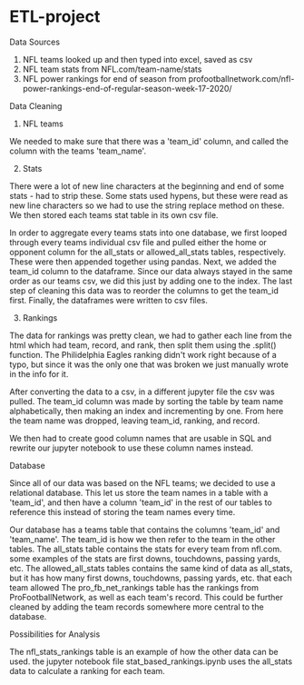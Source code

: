 # ETL-project
Data Sources
1. NFL teams looked up and then typed into excel, saved as csv
2. NFL team stats from NFL.com/team-name/stats
3. NFL power rankings for end of season from profootballnetwork.com/nfl-power-rankings-end-of-regular-season-week-17-2020/
    
    
Data Cleaning 

1. NFL teams

We needed to make sure that there was a 'team_id' column, and called the column with the teams 'team_name'.

2. Stats

There were a lot of new line characters at the beginning and end of some stats - had to strip these.
Some stats used hypens, but these were read as new line characters so we had to use the string replace method on these.
 We then stored each teams stat table in its own csv file.
        
 In order to aggregate every teams stats into one database, we first looped through every teams individual csv file and pulled either the home or opponent column for the all_stats or allowed_all_stats tables, respectively. These were then appended together using pandas. Next, we added the team_id column to the dataframe. Since our data always stayed in the same order as our teams csv, we did this just by adding one to the index. The last step of cleaning this data was to reorder the columns to get the team_id first. Finally, the dataframes were written to csv files.
 
3. Rankings

The data for rankings was pretty clean, we had to gather each line from the html which had team, record, and rank, then split them using the .split() function. The Philidelphia Eagles ranking didn't work right because of a typo, but since it was the only one that was broken we just manually wrote in the info for it. 

After converting the data to a csv, in a different jupyter file the csv was pulled. The team_id column was made by sorting the table by team name alphabetically, then making an index and incrementing by one. From here the team name was dropped, leaving team_id, ranking, and record. 


We then had to create good column names that are usable in SQL and rewrite our jupyter notebook to use these column names instead.
        
        
Database

Since all of our data was based on the NFL teams; we decided to use a relational database. This let us store the team names in a table with a 'team_id', and then have a column 'team_id' in the rest of our tables to reference this instead of storing the team names every time.

Our database has a teams table that contains the columns 'team_id' and 'team_name'. The team_id is how we then refer to the team in the other tables.
The all_stats table contains the stats for every team from nfl.com. some examples of the stats are first downs, touchdowns, passing yards, etc.
The allowed_all_stats tables contains the same kind of data as all_stats, but it has how many first downs, touchdowns, passing yards, etc. that each team allowed
The pro_fb_net_rankings table has the rankings from ProFootballNetwork, as well as each team's record. This could be further cleaned by adding the team records somewhere more central to the database.

Possibilities for Analysis

The nfl_stats_rankings table is an example of how the other data can be used. the jupyter notebook file stat_based_rankings.ipynb uses the all_stats data to calculate a ranking for each team.
